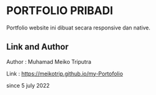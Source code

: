 # PORTFOLIO PRIBADI
Portfolio website ini dibuat secara responsive dan native.

## Link and Author
Author : Muhamad Meiko Triputra

Link : https://meikotrip.github.io/my-Portofolio

since 5 july 2022
